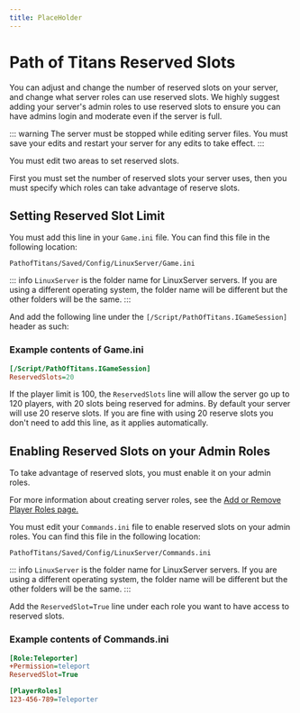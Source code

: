 ```yaml
---
title: PlaceHolder
---
```


# Path of Titans Reserved Slots

You can adjust and change the number of reserved slots on your server, and change what server roles can use reserved slots. We highly suggest adding your server's admin roles to use reserved slots to ensure you can have admins login and moderate even if the server is full.

::: warning
The server must be stopped while editing server files. You must save your edits and restart your server for any edits to take effect.
:::

You must edit two areas to set reserved slots.

First you must set the number of reserved slots your server uses, then you must specify which roles can take advantage of reserve slots.

## Setting Reserved Slot Limit

You must add this line in your `Game.ini` file. You can find this file in the following location:

`PathofTitans/Saved/Config/LinuxServer/Game.ini`

::: info
`LinuxServer` is the folder name for LinuxServer servers. If you are using a different operating system, the folder name will be different but the other folders will be the same.
:::

And add the following line under the `[/Script/PathOfTitans.IGameSession]` header as such:

### Example contents of Game.ini

```ini
[/Script/PathOfTitans.IGameSession]
ReservedSlots=20
```

If the player limit is 100, the `ReservedSlots` line will allow the server go up to 120 players, with 20 slots being reserved for admins. By default your server will use 20 reserve slots. If you are fine with using 20 reserve slots you don't need to add this line, as it applies automatically.

## Enabling Reserved Slots on your Admin Roles

To take advantage of reserved slots, you must enable it on your admin roles.

For more information about creating server roles, see the [Add or Remove Player Roles page.](#)

You must edit your `Commands.ini` file to enable reserved slots on your admin roles. You can find this file in the following location:

`PathofTitans/Saved/Config/LinuxServer/Commands.ini`

::: info
`LinuxServer` is the folder name for LinuxServer servers. If you are using a different operating system, the folder name will be different but the other folders will be the same.
:::

Add the `ReservedSlot=True` line under each role you want to have access to reserved slots.

### Example contents of Commands.ini

```ini
[Role:Teleporter]
+Permission=teleport
ReservedSlot=True

[PlayerRoles]
123-456-789=Teleporter
```
